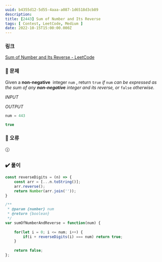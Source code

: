 ```yaml
---
uuid: b4355d12-5d55-4aaa-a087-1d6518d3cb89
description: 
title: [2443] Sum of Number and Its Reverse
tags: [ Contest, LeetCode, Medium ]
date: 2022-10-15T15:00:00.000Z
---
```








### 링크

[Sum of Number and Its Reverse - LeetCode](https://leetcode.com/problems/sum-of-number-and-its-reverse/)

### 📝 문제

Given a **non-negative**
 integer `num`
, return `true` *if* `num` *can be expressed as the sum of any **non-negative** integer and its reverse, or* `false` *otherwise.*

*INPUT*

*OUTPUT*

```jsx
num = 443
```

```jsx
true
```

### 🚨 오류

<aside>
🕧

</aside>

### ✔️ 풀이

```jsx
const reverseDigits = (n) => {
    const arr = [...n.toString()];
    arr.reverse();
    return Number(arr.join(''));
}

/**
 * @param {number} num
 * @return {boolean}
 */
var sumOfNumberAndReverse = function(num) {
    
    for(let i = 0; i <= num; i++) {
        if(i + reverseDigits(i) === num) return true;
    }
    
    return false;
};
```